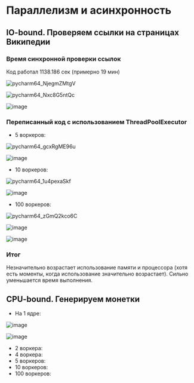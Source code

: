 # Параллелизм и асинхронность

## IO-bound. Проверяем ссылки на страницах Википедии

### Время синхронной проверки ссылок
Код работал 1138.186 сек (примерно 19 мин)

![pycharm64_NjegmZMtgV](https://user-images.githubusercontent.com/71966352/144598004-de47fed4-c985-4502-8794-782915a9ca86.png)

![pycharm64_Nxc8G5ntQc](https://user-images.githubusercontent.com/71966352/144597954-ba487f4e-ee09-4f61-be4d-b17398240559.png)

![image](https://user-images.githubusercontent.com/71966352/144613993-ae72de29-e4b5-4999-8684-bb5becab40b8.png)


### Переписанный код с использованием ThreadPoolExecutor
*  5 воркеров: 

![pycharm64_gcxRgME96u](https://user-images.githubusercontent.com/71966352/144615412-3efdd4f3-a696-4ef6-94e4-74c6a939401b.png)


![image](https://user-images.githubusercontent.com/71966352/144611122-a43283d6-00a0-4a72-9e7f-8724e5dfe242.png)

* 10 воркеров:

![pycharm64_1u4pexaSkf](https://user-images.githubusercontent.com/71966352/144616015-1e000a1b-887f-41e6-84e8-200bc3d21e01.png)


![image](https://user-images.githubusercontent.com/71966352/144615896-83ed8dd4-07f0-4e5c-8413-1e82b0d96410.png)

* 100 воркеров:

![pycharm64_zGmQ2kco6C](https://user-images.githubusercontent.com/71966352/144616510-12d82dde-b222-442d-954c-ba6cc468a9fb.png)

![image](https://user-images.githubusercontent.com/71966352/144616207-17ee7252-7143-41ed-8da3-bc6c44b8325f.png)

![image](https://user-images.githubusercontent.com/71966352/144616385-74d1c6b4-6047-4fb6-92a0-948f75afeb29.png)

### Итог
Незначительно возрастает использование памяти и процессора (хотя есть моменты, когда использование значительно возрастает). Сильно уменьшается время выполнения.

## CPU-bound. Генерируем монетки

* На 1 ядре:

![image](https://user-images.githubusercontent.com/71966352/144634084-e57d7454-0767-4318-9198-6b5b1ff3c9cc.png)

![image](https://user-images.githubusercontent.com/71966352/144617966-950feb05-d238-4111-a021-9865e4da4a79.png)

* 2 воркера:
* 4 воркера:
* 5 воркеров:
* 10 воркеров:
* 100 воркеров:
